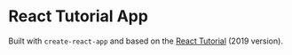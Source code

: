 # React Tutorial App
Built with `create-react-app` and based on the [React Tutorial](https://reactjs.org/tutorial/tutorial.html) (2019 version).
